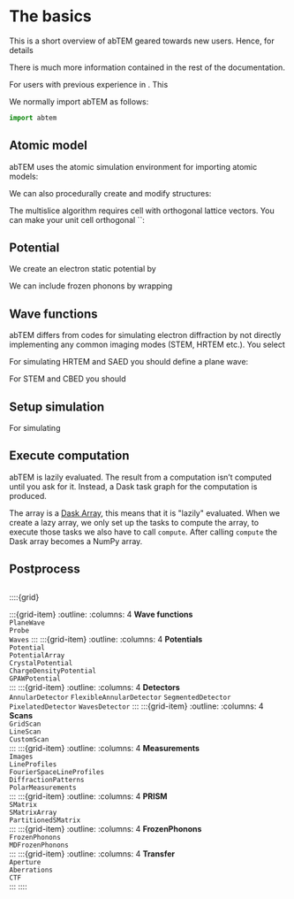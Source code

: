 # The basics

This is a short overview of abTEM geared towards new users. Hence, for details 

There is much more information contained in the rest of the documentation.

For users with previous experience in . This 

We normally import abTEM as follows:
```python
import abtem
```

## Atomic model
abTEM uses the atomic simulation environment for importing atomic models:


We can also procedurally create and modify structures: 


The multislice algorithm requires cell with orthogonal lattice vectors. You can make your unit cell orthogonal ``:

## Potential 
We create an electron static potential by 


We can include frozen phonons by wrapping 

## Wave functions
abTEM differs from codes for simulating electron diffraction by not directly implementing any common imaging modes 
(STEM, HRTEM etc.). You select

For simulating HRTEM and SAED you should define a plane wave:

For STEM and CBED you should 

## Setup simulation



For simulating  

## Execute computation
abTEM is lazily evaluated. The result from a computation isn’t computed until you ask for it. Instead, a Dask task graph for the computation is produced.

The array is a [Dask Array](https://docs.dask.org/en/stable/array.html), this means that it is "lazily" evaluated. When we create a lazy array, we only set up the tasks to compute the array, to execute those tasks we also have to call `compute`. After calling `compute` the Dask array becomes a NumPy array. 


## Postprocess 




## 
::::{grid}

:::{grid-item}
:outline:
:columns: 4
**Wave functions**  
`PlaneWave`  
`Probe`  
`Waves`
:::
:::{grid-item}
:outline:
:columns: 4
**Potentials**  
`Potential`  
`PotentialArray`  
`CrystalPotential`  
`ChargeDensityPotential`  
`GPAWPotential`  
:::
:::{grid-item}
:outline:
:columns: 4
**Detectors**  
`AnnularDetector`
`FlexibleAnnularDetector`
`SegmentedDetector`
`PixelatedDetector`
`WavesDetector`
:::
:::{grid-item}
:outline:
:columns: 4
**Scans**  
`GridScan`  
`LineScan`  
`CustomScan`  
:::
:::{grid-item}
:outline:
:columns: 4
**Measurements**  
`Images`  
`LineProfiles`  
`FourierSpaceLineProfiles`  
`DiffractionPatterns`  
`PolarMeasurements`  
:::
:::{grid-item}
:outline:
:columns: 4
**PRISM**  
`SMatrix`  
`SMatrixArray`  
`PartitionedSMatrix`  
:::
:::{grid-item}
:outline:
:columns: 4
**FrozenPhonons**  
`FrozenPhonons`  
`MDFrozenPhonons`  
:::
:::{grid-item}
:outline:
:columns: 4
**Transfer**  
`Aperture`  
`Aberrations`  
`CTF`  
:::
::::


